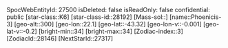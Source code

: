 ﻿---
location: [-43.32,22.1,300]
type: Station
tags:
- astro/Star

---
SpocWebEntityId: 27500
isDeleted: false
isReadOnly: false
confidential: public
[star-class::K6]
[star-class-id::28192]
[Mass-sol::]
[name::Phoenicis-3]
[geo-alt::300]
[geo-lon::22.1]
[geo-lat::-43.32]
[geo-lon-v::-0.001]
[geo-lat-v::-0.2]
[bright-min::34]
[bright-max::34]
[Zodiac-index::3]
[ZodiacId::28146]
[NextStarId::27317]

